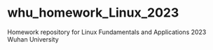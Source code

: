 # whu_homework_Linux_2023
Homework repository for Linux Fundamentals and Applications 2023 Wuhan University
